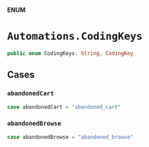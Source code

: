 **ENUM**

# `Automations.CodingKeys`

```swift
public enum CodingKeys: String, CodingKey
```

## Cases
### `abandonedCart`

```swift
case abandonedCart = "abandoned_cart"
```

### `abandonedBrowse`

```swift
case abandonedBrowse = "abandoned_browse"
```
